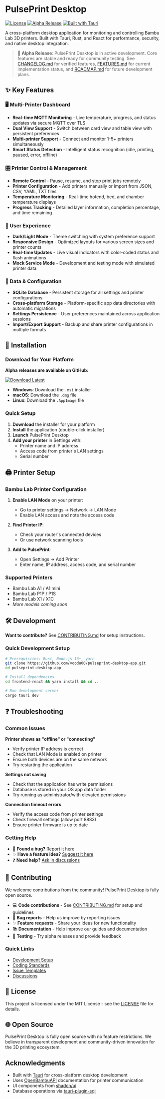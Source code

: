 # PulsePrint Desktop

[![License](https://img.shields.io/badge/license-MIT-blue.svg)](LICENSE)
[![Alpha Release](https://img.shields.io/badge/status-alpha-orange.svg)](CHANGELOG.md)
[![Built with Tauri](https://img.shields.io/badge/built%20with-Tauri-24C8DB.svg)](https://tauri.app/)

A cross-platform desktop application for monitoring and controlling Bambu Lab 3D printers. Built with Tauri, Rust, and React for performance, security, and native desktop integration.

> 🚀 **Alpha Release**: PulsePrint Desktop is in active development. Core features are stable and ready for community testing. See [CHANGELOG.md](CHANGELOG.md) for verified features, [FEATURES.md](FEATURES.md) for current implementation status, and [ROADMAP.md](ROADMAP.md) for future development plans.

## ✨ Key Features

### 🖥️ Multi-Printer Dashboard  
- **Real-time MQTT Monitoring** - Live temperature, progress, and status updates via secure MQTT over TLS
- **Dual View Support** - Switch between card view and table view with persistent preferences
- **Multi-printer Support** - Connect and monitor 1-5+ printers simultaneously
- **Smart Status Detection** - Intelligent status recognition (idle, printing, paused, error, offline)

### 🎛️ Printer Control & Management
- **Remote Control** - Pause, resume, and stop print jobs remotely
- **Printer Configuration** - Add printers manually or import from JSON, CSV, YAML, TXT files
- **Temperature Monitoring** - Real-time hotend, bed, and chamber temperature displays
- **Progress Tracking** - Detailed layer information, completion percentage, and time remaining

### 🎨 User Experience
- **Dark/Light Mode** - Theme switching with system preference support
- **Responsive Design** - Optimized layouts for various screen sizes and printer counts
- **Real-time Updates** - Live visual indicators with color-coded status and flash animations
- **Mock Service Mode** - Development and testing mode with simulated printer data

### 💾 Data & Configuration
- **SQLite Database** - Persistent storage for all settings and printer configurations
- **Cross-platform Storage** - Platform-specific app data directories with automatic migrations
- **Settings Persistence** - User preferences maintained across application sessions
- **Import/Export Support** - Backup and share printer configurations in multiple formats

## 🚀 Installation

### Download for Your Platform

**Alpha releases are available on GitHub:**

[![Download Latest](https://img.shields.io/github/v/release/voodu00/pulseprint-desktop-app?include_prereleases&label=Download%20Alpha&style=for-the-badge)](https://github.com/voodu00/pulseprint-desktop-app/releases)

- **Windows**: Download the `.msi` installer
- **macOS**: Download the `.dmg` file  
- **Linux**: Download the `.AppImage` file

### Quick Setup

1. **Download** the installer for your platform
2. **Install** the application (double-click installer)
3. **Launch** PulsePrint Desktop
4. **Add your printer** in Settings with:
   - Printer name and IP address
   - Access code from printer's LAN settings
   - Serial number

## 🖨️ Printer Setup

### Bambu Lab Printer Configuration

1. **Enable LAN Mode** on your printer:
   - Go to printer settings → Network → LAN Mode
   - Enable LAN access and note the access code

2. **Find Printer IP**:
   - Check your router's connected devices
   - Or use network scanning tools

3. **Add to PulsePrint**:
   - Open Settings → Add Printer
   - Enter name, IP address, access code, and serial number

### Supported Printers
- Bambu Lab A1 / A1 mini
- Bambu Lab P1P / P1S  
- Bambu Lab X1 / X1C
- *More models coming soon*

## 🛠️ Development

**Want to contribute?** See [CONTRIBUTING.md](CONTRIBUTING.md) for setup instructions.

### Quick Development Setup

```bash
# Prerequisites: Rust, Node.js 16+, yarn
git clone https://github.com/voodu00/pulseprint-desktop-app.git
cd pulseprint-desktop-app

# Install dependencies
cd frontend-react && yarn install && cd ..

# Run development server
cargo tauri dev
```

## ❓ Troubleshooting

### Common Issues

**Printer shows as "offline" or "connecting"**
- Verify printer IP address is correct
- Check that LAN Mode is enabled on printer
- Ensure both devices are on the same network
- Try restarting the application

**Settings not saving**
- Check that the application has write permissions
- Database is stored in your OS app data folder
- Try running as administrator/with elevated permissions

**Connection timeout errors**
- Verify the access code from printer settings
- Check firewall settings (allow port 8883)
- Ensure printer firmware is up to date

### Getting Help

- 🐛 **Found a bug?** [Report it here](https://github.com/voodu00/pulseprint-desktop-app/issues/new?template=bug_report.yml)
- ✨ **Have a feature idea?** [Suggest it here](https://github.com/voodu00/pulseprint-desktop-app/issues/new?template=feature_request.yml)  
- ❓ **Need help?** [Ask in discussions](https://github.com/voodu00/pulseprint-desktop-app/discussions)

## 🤝 Contributing

We welcome contributions from the community! PulsePrint Desktop is fully open source.

- 💻 **Code contributions** - See [CONTRIBUTING.md](CONTRIBUTING.md) for setup and guidelines
- 🐛 **Bug reports** - Help us improve by reporting issues  
- ✨ **Feature requests** - Share your ideas for new functionality
- 📚 **Documentation** - Help improve our guides and documentation
- 🧪 **Testing** - Try alpha releases and provide feedback

### Quick Links
- [Development Setup](CONTRIBUTING.md#development-setup)
- [Coding Standards](CONTRIBUTING.md#coding-standards)  
- [Issue Templates](https://github.com/voodu00/pulseprint-desktop-app/issues/new/choose)
- [Discussions](https://github.com/voodu00/pulseprint-desktop-app/discussions)

## 📄 License

This project is licensed under the MIT License - see the [LICENSE](LICENSE) file for details.

## 🌐 Open Source

PulsePrint Desktop is fully open source with no feature restrictions. We believe in transparent development and community-driven innovation for the 3D printing ecosystem.

## Acknowledgments

- Built with [Tauri](https://tauri.app/) for cross-platform desktop development
- Uses [OpenBambuAPI](https://github.com/Doridian/OpenBambuAPI) documentation for printer communication
- UI components from [shadcn/ui](https://ui.shadcn.com/)
- Database operations via [tauri-plugin-sql](https://github.com/tauri-apps/plugins-workspace)
